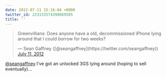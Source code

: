 ```yaml
---
date: 2012-07-11 15:16:04 +0000
twitter_id: 223133574398869505
title: ''
---
```


<blockquote class="twitter-tweet"><p lang="en" dir="ltr">Greenvillians: Does anyone have a old, decommissioned iPhone lying around that I could borrow for two weeks?</p>&mdash; Sean Gaffney ([@seangaffney](https://twitter.com/seangaffney)) <a href="https://twitter.com/seangaffney/status/223119645949968385?ref_src=twsrc%5Etfw">July 11, 2012</a></blockquote>
<script async src="https://platform.twitter.com/widgets.js" charset="utf-8"></script>

[@seangaffney](https://twitter.com/seangaffney) I’ve got an unlocked 3GS lying around (hoping to sell eventually)…
